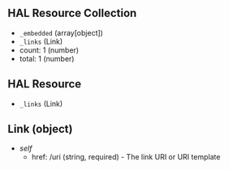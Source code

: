 ## HAL Resource Collection
+ `_embedded` (array[object])
+ `_links` (Link)
+ count: 1 (number)
+ total: 1 (number)

## HAL Resource
+ `_links` (Link)

## Link (object)
+ *self*
    + href: /uri (string, required) - The link URI or URI template
